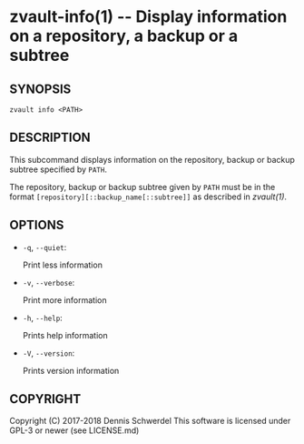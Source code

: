 zvault-info(1) -- Display information on a repository, a backup or a subtree
============================================================================

## SYNOPSIS

`zvault info <PATH>`


## DESCRIPTION

This subcommand displays information on the repository, backup or backup subtree
specified by `PATH`.

The repository, backup or backup subtree given by `PATH` must be in the format
`[repository][::backup_name[::subtree]]` as described in _zvault(1)_.


## OPTIONS

* `-q`, `--quiet`:

  Print less information


* `-v`, `--verbose`:

  Print more information


* `-h`, `--help`:

  Prints help information


* `-V`, `--version`:     

  Prints version information


## COPYRIGHT

Copyright (C) 2017-2018  Dennis Schwerdel
This software is licensed under GPL-3 or newer (see LICENSE.md)
